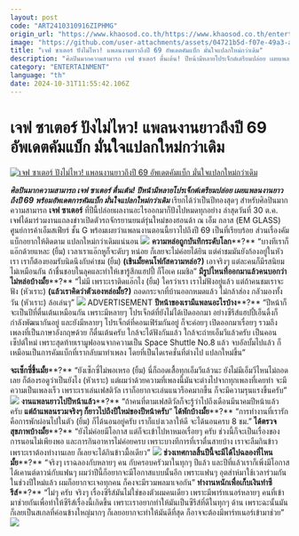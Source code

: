 ```yaml
---
layout: post
code: "ART2410310916ZIPHMG"
origin_url: "https://www.khaosod.co.th/https://www.khaosod.co.th/entertainment/news_9482944"
image: "https://github.com/user-attachments/assets/04721b5d-f07e-49a3-a6b9-36dacfd735d5"
title: "เจฟ ซาเตอร์ ปังไม่ไหว! แพลนงานยาวถึงปี 69 อัพเดตคัมแบ็ก มั่นใจแปลกใหม่กว่าเดิม"
description: "ศิลปินมากความสามารถ เจฟ ซาเตอร์ ตื่นเต้น! ปีหน้ามีหลายโปรเจ็กต์เตรียมปล่อย เผยแพลนงานยาวถึงปี 69 พร้อมอัพเดตการคัมแบ็ก มั่นใจแปลกใหม่กว่าเดิม"
category: "ENTERTAINMENT"
language: "th"
date: 2024-10-31T11:55:42.106Z
---
```


# เจฟ ซาเตอร์ ปังไม่ไหว! แพลนงานยาวถึงปี 69 อัพเดตคัมแบ็ก มั่นใจแปลกใหม่กว่าเดิม

[![เจฟ ซาเตอร์ ปังไม่ไหว! แพลนงานยาวถึงปี 69 อัพเดตคัมแบ็ก มั่นใจแปลกใหม่กว่าเดิม](https://www.khaosod.co.th/wpapp/uploads/2024/10/jeff1.jpg "เจฟ ซาเตอร์ ปังไม่ไหว! แพลนงานยาวถึงปี 69 อัพเดตคัมแบ็ก มั่นใจแปลกใหม่กว่าเดิม")](https://www.khaosod.co.th/wpapp/uploads/2024/10/jeff1.jpg)

_**ศิลปินมากความสามารถ เจฟ ซาเตอร์ ตื่นเต้น! ปีหน้ามีหลายโปรเจ็กต์เตรียมปล่อย เผยแพลนงานยาวถึงปี 69 พร้อมอัพเดตการคัมแบ็ก มั่นใจแปลกใหม่กว่าเดิม**_
เรียกได้ว่าเป็นปีทองสุดๆ สำหรับศิลปินมากความสามารถ **เจฟ ซาเตอร์** ที่ปีนี้ปล่อยผลงานอะไรออกมาก็ปังไปหมดทุกอย่าง ล่าสุดวันที่ 30 ต.ค. เจฟได้มาร่วมงานแถลงข่าวเปิดตัวรถจักรยานยนต์รุ่นใหม่ของฮอนด้า ณ เอ็ม กลาส (EM GLASS) ศูนย์การค้าเอ็มสเฟียร์ ชั้น G พร้อมเผยว่าแพลนงานตอนนี้ยาวไปถึงปี 69 เป็นที่เรียบร้อย ส่วนเรื่องคัมแบ็กอยากให้ติดตาม แปลกใหม่กว่าเดิมแน่นอน
[![](https://www.khaosod.co.th/wpapp/uploads/2024/10/jeff8.jpg)](https://www.khaosod.co.th/wpapp/uploads/2024/10/jeff8.jpg)
**ความหล่อถูกบันทึกระดับโลก****?** “บางทีเราก็แอ๊กด้วยแหละ (ยิ้ม) เวลาเราแอ๊กหูก็จะดับๆ หน่อย ก็เลยจะไม่ค่อยได้ยิน แต่คำชมมันยังก้องอยู่ในหัวเรา เราก็ต้องยอมรับนิดนึงกับคำชม (ยิ้ม) **(เขินมั้ยคนโฟกัสความหล่อ?)** เอาจริงๆ แต่ละคนก็มีรสนิยมไม่เหมือนกัน ถ้าชื่นชอบในลุคและทำให้เขารู้สึกแฮปปี้ ก็โอเค ผมชิล”
**มีรูปไหนที่ออกมาแล้วคนบอกว่าไม่หล่อบ้างมั้ย****?** “ไม่มี เพราะเราติดแอ๊กไง (ยิ้ม) ใครว่าเรา เราไม่ฟังอยู่แล้ว แต่ถ้าคนชมเราจะฟัง (หัวเราะ) **(แล้วเราคิดว่าตัวเองหล่อมั้ย?)** ถอดกระจกที่บ้านออกหมดแล้ว ไม่กล้าส่อง กลัวมองทั้งวัน (หัวเราะ) ล้อเล่นๆ”
[![](https://www.khaosod.co.th/wpapp/uploads/2024/10/jeff6.jpg)](https://www.khaosod.co.th/wpapp/uploads/2024/10/jeff6.jpg)
ADVERTISEMENT
**ปีหน้าของเรามีแพลนอะไรบ้าง****?** “ปีหน้าก็จะเป็นปีที่ตื่นเต้นเหมือนกัน เพราะมีหลายๆ โปรเจ็กต์ที่ยังไม่ได้เปิดออกมา อย่างซีรีส์แฮปปี้เอ็นดิ้งก็กำลังพัฒนากันอยู่ และยังมีหลายๆ โปรเจ็กต์ที่คอนเฟิร์มกันอยู่ ก็จะค่อยๆ เปิดออกมาเรื่อยๆ รวมถึงเพลงที่เป็นภาษาอังกฤษด้วย ก็ตื่นเต้นครับ ใกล้จะได้ฟังกันแล้ว ใกล้จะถ่ายเอ็มวีแล้วครับ เป็นคอนเซ็ปต์ใหม่ เพราะสุดท้ายเรามูฟออนจากความเป็น Space Shuttle No.8 แล้ว จบอัลบั้มไปแล้ว ก็เหมือนเป็นการคัมแบ็กที่เรากลับมาทำเพลง โดยที่เป็นไดเรคชั่นที่ต่างไป แปลกใหม่ขึ้น”

**จะเซ็กซี่ขึ้นมั้ย****?** “ยังเซ็กซี่ไม่พอเหรอ (ยิ้ม) นี่ก็ถอดเสื้อทุกเอ็มวีแล้วนะ ยังไม่มีเอ็มวีไหนไม่ถอดเลย ก็ต้องรอดูว่าเป็นยังไง (หัวเราะ) แต่ผมว่าด้วยความที่เพลงนี้มันจะต่างไปจากทุกเพลงที่เคยทำ จะมีความเป็นเพลงเร็ว เพราะเราเล่นเฟสติวัล เราก็อยากจะเล่นแนวร็อคมากขึ้น ก็จะมีความรุนแรงขึ้นครับ”
[![](https://www.khaosod.co.th/wpapp/uploads/2024/10/jeff5.jpg)](https://www.khaosod.co.th/wpapp/uploads/2024/10/jeff5.jpg)
**งานแพลนยาวไปปีหน้าแล้ว****?** “ถ้าคนที่ตามเฟสติวัลก็จะรู้ว่าไปถึงเดือนมีนาคมปีหน้าแล้วครับ **แต่ถ้าแพลนรวมจริงๆ ก็ยาวไปถึงปีใหม่ของปีหน้าครับ**”
**ได้พักบ้างมั้ย****?** “การทำงานที่เรารักคือการพักผ่อนไปในตัว (ยิ้ม) ก็ได้นอนอยู่ครับ เราก็แบ่งเวลาให้ดี จะได้นอนครบ 8 ชม.”
**ได้ตรวจสุขภาพบ้างมั้ย****?** “ยังไม่ค่อยมีโอกาส แต่ก็จะเข้าไปหาหมอเรื่อยๆ ครับ ช่วงนี้ก็จะเป็นเรื่องของการนอนไม่เพียงพอ และการกินอาหารไม่ค่อยครบ เพราะบางทีการที่เราตื่นสายบ้าง เราจะลืมกินข้าว เพราะเราต้องทำงานเลย ก็เลยจะได้กินข้าวมื้อเดียว”
[![](https://www.khaosod.co.th/wpapp/uploads/2024/10/jeff3.jpg)](https://www.khaosod.co.th/wpapp/uploads/2024/10/jeff3.jpg)
**ช่วงเทศกาลสิ้นปีนี้จะมีได้ไปฉลองที่ไหนมั้ย****?** “จริงๆ เราฉลองกับหลายๆ คน กับครอบครัวมาในทุกๆ ปีแล้ว และปีที่แล้วเราก็เพิ่งมีโอกาสได้เคานต์ดาวน์กับแฟนๆ ผมว่าปีนี้ก็อยากจะมีโอกาสแบบนั้นอีก เพราะแฟนๆ อุตส่าห์มาใช้เวลาร่วมกันในช่วงปีใหม่แล้ว ผมก็อยากจะเจอทุกคน ก็คงจะมีรวมพลมาเจอกัน”
**ทำงานหนักเพื่อเก็บเงินทำซีรีส์****?** “ไม่ๆ ครับ จริงๆ เรื่องซีรีส์มันไม่ใช่ของตัวผมคนเดียว เพราะมีพาร์ทเนอร์หลายๆ คนที่เข้ามาช่วยกันเพื่อทำให้ซีรีส์เรื่องนี้เกิดขึ้น เพราะเราอยากทำให้มันเป็นซีรีส์ที่ดีในทุกๆ ด้าน เพราะฉะนั้นมันก็เลยเป็นสเกลที่ค่อนข้างใหญ่มากๆ ก็เลยอยากจะทำให้มันดีที่สุด ก็อาจจะต้องมีพาร์ทเนอร์เข้ามาช่วย”
[![](https://www.khaosod.co.th/wpapp/uploads/2024/10/jeff7.jpg)](https://www.khaosod.co.th/wpapp/uploads/2024/10/jeff7.jpg)